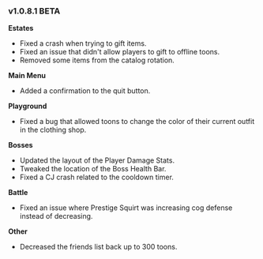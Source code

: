 ### v1.0.8.1 BETA
**Estates**
- Fixed a crash when trying to gift items.
- Fixed an issue that didn't allow players to gift to offline toons.
- Removed some items from the catalog rotation.

**Main Menu**
- Added a confirmation to the quit button.

**Playground**
- Fixed a bug that allowed toons to change the color of their current outfit in the clothing shop.

**Bosses**
- Updated the layout of the Player Damage Stats.
- Tweaked the location of the Boss Health Bar.
- Fixed a CJ crash related to the cooldown timer.

**Battle**
- Fixed an issue where Prestige Squirt was increasing cog defense instead of decreasing.

**Other**
- Decreased the friends list back up to 300 toons.
